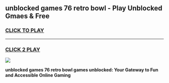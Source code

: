 
## unblocked games 76 retro bowl - Play Unblocked Gmaes & Free
<h3>
<a href="https://news.freeplayer.one?title=unblocked_games_76_retro_bowl&ref=16F">CLICK TO PLAY</a></h3>
<hr>

<h3>
<a href="https://news.freeplayer.one?title=unblocked_games_76_retro_bowl&ref=16F">CLICK 2 PLAY</a>
  
</h3>

<a href="https://news.freeplayer.one?title=unblocked_games_76_retro_bowl&ref=16F/"><img src="https://clearcache.store/games.png"></a>


**unblocked games 76 retro bowl games unblocked: Your Gateway to Fun and Accessible Online Gaming**
